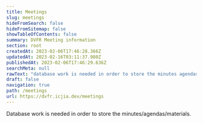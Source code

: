 ```yaml
---
title: Meetings
slug: meetings
hideFromSearch: false
hideFromSitemap: false
showTableOfContents: false
summary: DVFR Meeting information
section: root
createdAt: 2023-02-06T17:46:28.366Z
updatedAt: 2023-02-16T03:11:37.980Z
publishedAt: 2023-02-06T17:46:29.636Z
searchMeta: null
rawText: "database work is needed in order to store the minutes agendas materials "
draft: false
navigation: true
path: /meetings
url: https://dvfr.icjia.dev/meetings
---
```


Database work is needed in order to store the minutes/agendas/materials.


